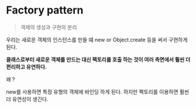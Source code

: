 # Factory pattern

> 객체의 생성과 구현의 분리


우리는 새로운 객체의 인스턴스를 만들 떄 new or Object.create 등을 써서 구현하게 된다. 

**클래스로부터 새로운 객체를 만드는 대신 팩토리를 호출 하는 것이 여러 측면에서 훨씬 더 편리하고 유연하다.**

왜 ?

new를 사용하면 특정 유형의 객체에 바인딩 하게 된다.
하지만 팩토리를 이용하면 훨씬 더 유연성이 생긴다. 



